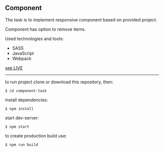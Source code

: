 ## Component

The task is to implement responsive component based on provided project.

Component has option to remove items.

Used technologies and tools:
- SASS
- JavaScript
- Webpack

[see LIVE](https://annavu.github.io/component-task/dist/)

---
to run project clone or download this repository, then:
```
$ cd component-task
```
install dependencies:
```
$ npm install
```
start dev-server:
```
$ npm start
```
to create production build use:
```
$ npm run build
```
